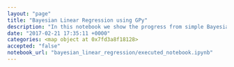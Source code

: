 ```yaml
---
layout: "page"
title: "Bayesian Linear Regression using GPy"
description: "In this notebook we show the progress from simple Bayesian linear regression to Gaussian processes. We show the weight space and function space of GPs using GPy. We focus on using custom base functions to create kernels and do Bayesian estimates of kernel parameters on the base functions."
date: "2017-02-21 17:35:11 +0000"
categories: <map object at 0x7fd3a8f18128>
accepted: "false"
notebook_url: "bayesian_linear_regression/executed_notebook.ipynb"
---
```

